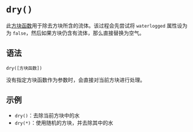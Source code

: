 # `dry()`

此[方块函数](../zh.md)用于除去方块所含的流体。该过程会先尝试将 `waterlogged` 属性设为为 `false`，然后如果方块仍含有流体，那么直接替换为空气。

## 语法

`dry([方块函数])`

没有指定方块函数作为参数时，会直接对当前方块进行处理。

## 示例

- `dry()`：去除当前方块中的水
- `dry(*)`：使用随机的方块，并去除其中的水